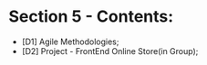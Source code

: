 # Section 5 - Contents: 

* [D1] Agile Methodologies; 
* [D2] Project - FrontEnd Online Store(in Group); 
